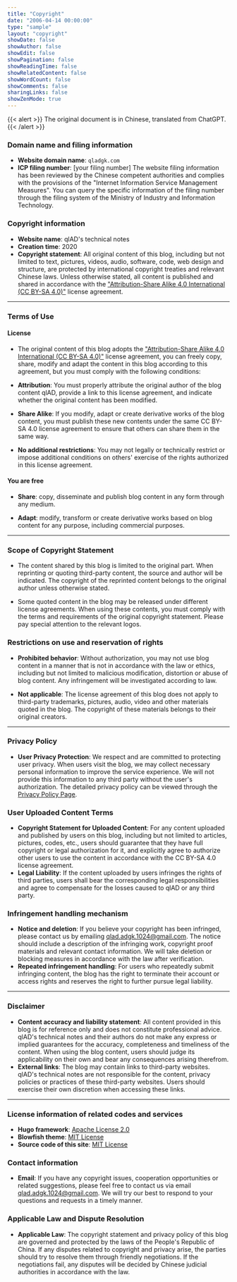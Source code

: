 ```yaml
---
title: "Copyright"
date: "2006-04-14 00:00:00"
type: "sample"
layout: "copyright"
showDate: false
showAuthor: false
showEdit: false
showPagination: false
showReadingTime: false
showRelatedContent: false
showWordCount: false
showComments: false
sharingLinks: false
showZenMode: true
---
```


{{< alert >}}
The original document is in Chinese, translated from ChatGPT.
{{< /alert >}}

### Domain name and filing information

- **Website domain name**: `qladgk.com`
- **ICP filing number**: [your filing number]
The website filing information has been reviewed by the Chinese competent authorities and complies with the provisions of the "Internet Information Service Management Measures". You can query the specific information of the filing number through the filing system of the Ministry of Industry and Information Technology.

### Copyright information

- **Website name**: qlAD's technical notes
- **Creation time**: 2020
- **Copyright statement**: All original content of this blog, including but not limited to text, pictures, videos, audio, software, code, web design and structure, are protected by international copyright treaties and relevant Chinese laws. Unless otherwise stated, all content is published and shared in accordance with the ["Attribution-Share Alike 4.0 International (CC BY-SA 4.0)"](https://creativecommons.org/licenses/by-sa/4.0/deed.zh) license agreement.

---

### Terms of Use

#### **License**

- The original content of this blog adopts the ["Attribution-Share Alike 4.0 International (CC BY-SA 4.0)"](https://creativecommons.org/licenses/by-sa/4.0/deed.zh) license agreement, you can freely copy, share, modify and adapt the content in this blog according to this agreement, but you must comply with the following conditions:

- **Attribution**: You must properly attribute the original author of the blog content qlAD, provide a link to this license agreement, and indicate whether the original content has been modified.

- **Share Alike**: If you modify, adapt or create derivative works of the blog content, you must publish these new contents under the same CC BY-SA 4.0 license agreement to ensure that others can share them in the same way.

- **No additional restrictions**: You may not legally or technically restrict or impose additional conditions on others' exercise of the rights authorized in this license agreement.

#### **You are free**

- **Share**: copy, disseminate and publish blog content in any form through any medium.

- **Adapt**: modify, transform or create derivative works based on blog content for any purpose, including commercial purposes.

---

### Scope of Copyright Statement

- The content shared by this blog is limited to the original part. When reprinting or quoting third-party content, the source and author will be indicated. The copyright of the reprinted content belongs to the original author unless otherwise stated.

- Some quoted content in the blog may be released under different license agreements. When using these contents, you must comply with the terms and requirements of the original copyright statement. Please pay special attention to the relevant logos.

### Restrictions on use and reservation of rights

- **Prohibited behavior**: Without authorization, you may not use blog content in a manner that is not in accordance with the law or ethics, including but not limited to malicious modification, distortion or abuse of blog content. Any infringement will be investigated according to law.

- **Not applicable**: The license agreement of this blog does not apply to third-party trademarks, pictures, audio, video and other materials quoted in the blog. The copyright of these materials belongs to their original creators.

---

### Privacy Policy

- **User Privacy Protection**: We respect and are committed to protecting user privacy. When users visit the blog, we may collect necessary personal information to improve the service experience. We will not provide this information to any third party without the user's authorization. The detailed privacy policy can be viewed through the <a href='/privacy-policy/' target='_blank'>Privacy Policy Page</a>.

### User Uploaded Content Terms

- **Copyright Statement for Uploaded Content**: For any content uploaded and published by users on this blog, including but not limited to articles, pictures, codes, etc., users should guarantee that they have full copyright or legal authorization for it, and explicitly agree to authorize other users to use the content in accordance with the CC BY-SA 4.0 license agreement.
- **Legal Liability**: If the content uploaded by users infringes the rights of third parties, users shall bear the corresponding legal responsibilities and agree to compensate for the losses caused to qlAD or any third party.

### Infringement handling mechanism

- **Notice and deletion**: If you believe your copyright has been infringed, please contact us by emailing [qlad.adgk.1024@gmail.com](mailto:qlad.adgk.1024@gmail.com). The notice should include a description of the infringing work, copyright proof materials and relevant contact information. We will take deletion or blocking measures in accordance with the law after verification.
- **Repeated infringement handling**: For users who repeatedly submit infringing content, the blog has the right to terminate their account or access rights and reserves the right to further pursue legal liability.

---

### Disclaimer

- **Content accuracy and liability statement**: All content provided in this blog is for reference only and does not constitute professional advice. qlAD's technical notes and their authors do not make any express or implied guarantees for the accuracy, completeness and timeliness of the content. When using the blog content, users should judge its applicability on their own and bear any consequences arising therefrom.
- **External links**: The blog may contain links to third-party websites. qlAD's technical notes are not responsible for the content, privacy policies or practices of these third-party websites. Users should exercise their own discretion when accessing these links.

---

### License information of related codes and services

- **Hugo framework**: [Apache License 2.0](https://github.com/gohugoio/hugo/blob/master/LICENSE)
- **Blowfish theme**: [MIT License](https://github.com/nunocoracao/blowfish/blob/main/LICENSE)
- **Source code of this site**: [MIT License](https://github.com/qlad/qlad.github.io/blob/main/LICENSE)

### Contact information

- **Email**: If you have any copyright issues, cooperation opportunities or related suggestions, please feel free to contact us via email [qlad.adgk.1024@gmail.com](mailto:qlad.adgk.1024@gmail.com). We will try our best to respond to your questions and requests in a timely manner.

### Applicable Law and Dispute Resolution

- **Applicable Law**: The copyright statement and privacy policy of this blog are governed and protected by the laws of the People's Republic of China. If any disputes related to copyright and privacy arise, the parties should try to resolve them through friendly negotiations. If the negotiations fail, any disputes will be decided by Chinese judicial authorities in accordance with the law.